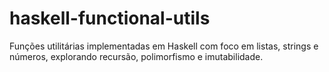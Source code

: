# haskell-functional-utils
Funções utilitárias implementadas em Haskell com foco em listas, strings e números, explorando recursão, polimorfismo e imutabilidade.
